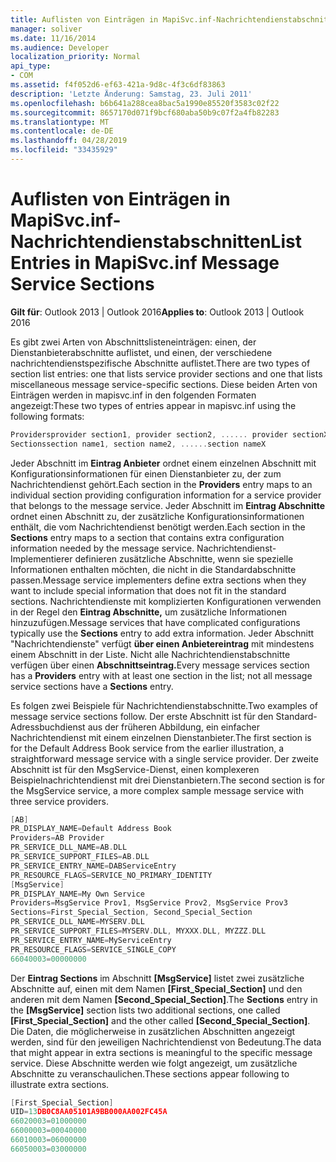 ```yaml
---
title: Auflisten von Einträgen in MapiSvc.inf-Nachrichtendienstabschnitten
manager: soliver
ms.date: 11/16/2014
ms.audience: Developer
localization_priority: Normal
api_type:
- COM
ms.assetid: f4f052d6-ef63-421a-9d8c-4f3c6df83863
description: 'Letzte Änderung: Samstag, 23. Juli 2011'
ms.openlocfilehash: b6b641a288cea8bac5a1990e85520f3583c02f22
ms.sourcegitcommit: 8657170d071f9bcf680aba50b9c07f2a4fb82283
ms.translationtype: MT
ms.contentlocale: de-DE
ms.lasthandoff: 04/28/2019
ms.locfileid: "33435929"
---
```

# <a name="list-entries-in-mapisvcinf-message-service-sections"></a><span data-ttu-id="fd53c-103">Auflisten von Einträgen in MapiSvc.inf-Nachrichtendienstabschnitten</span><span class="sxs-lookup"><span data-stu-id="fd53c-103">List Entries in MapiSvc.inf Message Service Sections</span></span>

  
  
<span data-ttu-id="fd53c-104">**Gilt für**: Outlook 2013 | Outlook 2016</span><span class="sxs-lookup"><span data-stu-id="fd53c-104">**Applies to**: Outlook 2013 | Outlook 2016</span></span> 
  
<span data-ttu-id="fd53c-105">Es gibt zwei Arten von Abschnittslisteneinträgen: einen, der Dienstanbieterabschnitte auflistet, und einen, der verschiedene nachrichtendienstspezifische Abschnitte auflistet.</span><span class="sxs-lookup"><span data-stu-id="fd53c-105">There are two types of section list entries: one that lists service provider sections and one that lists miscellaneous message service-specific sections.</span></span> <span data-ttu-id="fd53c-106">Diese beiden Arten von Einträgen werden in mapisvc.inf in den folgenden Formaten angezeigt:</span><span class="sxs-lookup"><span data-stu-id="fd53c-106">These two types of entries appear in mapisvc.inf using the following formats:</span></span>
  
```cpp
Providersprovider section1, provider section2, ...... provider sectionX
Sectionssection name1, section name2, ......section nameX

```

<span data-ttu-id="fd53c-107">Jeder Abschnitt im **Eintrag Anbieter** ordnet einem einzelnen Abschnitt mit Konfigurationsinformationen für einen Dienstanbieter zu, der zum Nachrichtendienst gehört.</span><span class="sxs-lookup"><span data-stu-id="fd53c-107">Each section in the **Providers** entry maps to an individual section providing configuration information for a service provider that belongs to the message service.</span></span> <span data-ttu-id="fd53c-108">Jeder Abschnitt im **Eintrag Abschnitte** ordnet einen Abschnitt zu, der zusätzliche Konfigurationsinformationen enthält, die vom Nachrichtendienst benötigt werden.</span><span class="sxs-lookup"><span data-stu-id="fd53c-108">Each section in the **Sections** entry maps to a section that contains extra configuration information needed by the message service.</span></span> <span data-ttu-id="fd53c-109">Nachrichtendienst-Implementierer definieren zusätzliche Abschnitte, wenn sie spezielle Informationen enthalten möchten, die nicht in die Standardabschnitte passen.</span><span class="sxs-lookup"><span data-stu-id="fd53c-109">Message service implementers define extra sections when they want to include special information that does not fit in the standard sections.</span></span> <span data-ttu-id="fd53c-110">Nachrichtendienste mit komplizierten Konfigurationen verwenden in der Regel den **Eintrag Abschnitte,** um zusätzliche Informationen hinzuzufügen.</span><span class="sxs-lookup"><span data-stu-id="fd53c-110">Message services that have complicated configurations typically use the **Sections** entry to add extra information.</span></span> <span data-ttu-id="fd53c-111">Jeder Abschnitt "Nachrichtendienste" verfügt **über einen Anbietereintrag** mit mindestens einem Abschnitt in der Liste. Nicht alle Nachrichtendienstabschnitte verfügen über einen **Abschnittseintrag.**</span><span class="sxs-lookup"><span data-stu-id="fd53c-111">Every message services section has a **Providers** entry with at least one section in the list; not all message service sections have a **Sections** entry.</span></span> 
  
<span data-ttu-id="fd53c-112">Es folgen zwei Beispiele für Nachrichtendienstabschnitte.</span><span class="sxs-lookup"><span data-stu-id="fd53c-112">Two examples of message service sections follow.</span></span> <span data-ttu-id="fd53c-113">Der erste Abschnitt ist für den Standard-Adressbuchdienst aus der früheren Abbildung, ein einfacher Nachrichtendienst mit einem einzelnen Dienstanbieter.</span><span class="sxs-lookup"><span data-stu-id="fd53c-113">The first section is for the Default Address Book service from the earlier illustration, a straightforward message service with a single service provider.</span></span> <span data-ttu-id="fd53c-114">Der zweite Abschnitt ist für den MsgService-Dienst, einen komplexeren Beispielnachrichtendienst mit drei Dienstanbietern.</span><span class="sxs-lookup"><span data-stu-id="fd53c-114">The second section is for the MsgService service, a more complex sample message service with three service providers.</span></span> 
  
```cpp
[AB]
PR_DISPLAY_NAME=Default Address Book
Providers=AB Provider
PR_SERVICE_DLL_NAME=AB.DLL
PR_SERVICE_SUPPORT_FILES=AB.DLL
PR_SERVICE_ENTRY_NAME=DABServiceEntry
PR_RESOURCE_FLAGS=SERVICE_NO_PRIMARY_IDENTITY
[MsgService]
PR_DISPLAY_NAME=My Own Service
Providers=MsgService Prov1, MsgService Prov2, MsgService Prov3
Sections=First_Special_Section, Second_Special_Section
PR_SERVICE_DLL_NAME=MYSERV.DLL
PR_SERVICE_SUPPORT_FILES=MYSERV.DLL, MYXXX.DLL, MYZZZ.DLL
PR_SERVICE_ENTRY_NAME=MyServiceEntry
PR_RESOURCE_FLAGS=SERVICE_SINGLE_COPY
66040003=00000000

```

<span data-ttu-id="fd53c-115">Der **Eintrag Sections** im Abschnitt **[MsgService]** listet zwei zusätzliche Abschnitte auf, einen mit dem Namen **[First_Special_Section]** und den anderen mit dem Namen **[Second_Special_Section]**.</span><span class="sxs-lookup"><span data-stu-id="fd53c-115">The **Sections** entry in the **[MsgService]** section lists two additional sections, one called **[First_Special_Section]** and the other called **[Second_Special_Section]**.</span></span> <span data-ttu-id="fd53c-116">Die Daten, die möglicherweise in zusätzlichen Abschnitten angezeigt werden, sind für den jeweiligen Nachrichtendienst von Bedeutung.</span><span class="sxs-lookup"><span data-stu-id="fd53c-116">The data that might appear in extra sections is meaningful to the specific message service.</span></span> <span data-ttu-id="fd53c-117">Diese Abschnitte werden wie folgt angezeigt, um zusätzliche Abschnitte zu veranschaulichen.</span><span class="sxs-lookup"><span data-stu-id="fd53c-117">These sections appear following to illustrate extra sections.</span></span> 
  
```cpp
[First_Special_Section]
UID=13DB0C8AA05101A9BB000AA002FC45A
66020003=01000000
66000003=00040000
66010003=06000000
66050003=03000000

```


